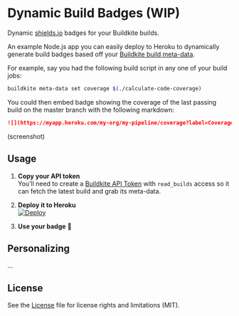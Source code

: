 # Dynamic Build Badges (WIP)

Dynamic [shields.io](http://shields.io) badges for your Buildkite builds.

An example Node.js app you can easily deploy to Heroku to dynamically generate build badges based off your [Buildkite build meta-data](https://buildkite.com/).

For example, say you had the following build script in any one of your build jobs:

```bash
buildkite meta-data set coverage $(./calculate-code-coverage)
```

You could then embed badge showing the coverage of the last passing build on the master branch with the following markdown:

```markdown
![](https://myapp.heroku.com/my-org/my-pipeline/coverage?label=Coverage&max=100)
```

(screenshot)

## Usage

1. **Copy your API token**<br>You’ll need to create a [Buildkite API Token]() with `read_builds` access so it can fetch the latest build and grab its meta-data.

1. **Deploy it to Heroku** <br>[![Deploy](https://www.herokucdn.com/deploy/button.svg)](https://heroku.com/deploy)

4. **Use your badge** :tada:

## Personalizing

...

## License

See the [License](License.md) file for license rights and limitations (MIT).